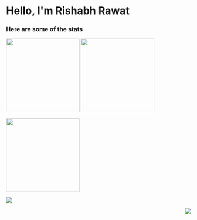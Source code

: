 # Hello, I'm Rishabh Rawat

### Here are some of the stats

<p>
  <img height=200 src="https://github-readme-stats.vercel.app/api?username=lordeadroid&theme=gruvbox&include_all_commits=true&hide_rank=true&show_icons=true" />
  <img height=200 src="https://github-readme-stats.vercel.app/api/top-langs/?username=lordeadroid&theme=gruvbox&layout=compact" />
</p>

<p><img height=200 src="https://github-readme-streak-stats.herokuapp.com/?user=lordeadroid&theme=gruvbox" /></p>

<p><img src="https://github-profile-trophy.vercel.app/?username=lordeadroid&theme=gruvbox&margin-w=4" /></p>

<p align="right"><img src="https://komarev.com/ghpvc/?username=lordeadroid" /></p>
